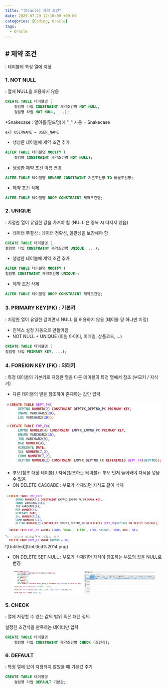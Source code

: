 ```yaml
---
title: "[Oracle] 제약 조건"
date: 2025-07-29 12:10:00 +09:00
categories: [Coding, Oracle]
tags:
  - Oracle
---
```


## # 제약 조건

: 테이블의 특정 열에 지정

### 1. NOT NULL

: 열에 NULL을 허용하지 않음

```sql
CREATE TABLE 테이블명 (
	컬럼명 타입 CONSTRAINT 제약조건명 NOT NULL,
	컬럼명 타입 NOT NULL, ...);
```

*Snakecase : 열이름(필드명)에 "_" 사용 = Snakecase

    ex) USERNAME → USER_NAME

- 생성한 테이블에 제약 조건 추가

```sql
ALTER TABLE 테이블명 MODIFY (
	컬럼명 CONSTRAINT 제약조건명 NOT NULL);
```

- 생성한 제약 조건 이름 변경

```sql
ALTER TABLE 테이블명 RENAME CONSTRAINT 기존조건명 TO 바꿀조건명;
```

- 제약 조건 삭제

```sql
ALTER TABLE 테이블명 DROP CONSTRAINT 제약조건명;
```

### 2. UNIQUE

: 지정한 열이 유일한 값을 가져야 함 (NULL 은 중복 시 따지지 않음)

- 데이터 무결성 : 데이터 정확성, 일관성을 보장해야 함

```sql
CREATE TABLE 테이블명 (
컬럼명 타입 CONSTRAINT 제약조건명 UNIQUE, ...);
```

- 생성한 테이블에 제약 조건 추가

```sql
ALTER TABLE 테이블명 MODIFY (
컬럼명 CONSTRAINT 제약조건명 UNIQUE);
```

- 제약 조건 삭제

```sql
ALTER TABLE 테이블명 DROP CONSTRAINT 제약조건명;
```

### 3. PRIMARY KEY(PK) : 기본키

: 지정한 열이 유일한 값이면서 NULL 을 허용하지 않음 (테이블 당 하나만 지정)

- 인덱스 설정 자동으로 만들어짐
- NOT NULL + UNIQUE (회원 아이디, 이메일, 상품코드,  …)

```sql
CREATE TABLE 테이블명 (
컬럼명 타입 PRIMARY KEY, ...);
```

### 4. FOREIGN KEY (FK) : 외래키

: 특정 테이블의 기본키로 지정한 열을 다른 테이블의 특정 열에서 참조 (부모키 / 자식키)

- 다른 테이블의 열을 참조하여 존재하는 값만 입력

<img src="../../../assets/img/Coding/Oracle/Untitled 13.png" align="center">

- 부모(참조 대상 테이블) / 자식(참조하는 테이블) : 부모 먼저 들어와야 자식을 넣을 수 있음
- ON DELETE CASCADE : 부모가 삭제되면 자식도 같이 삭제

<img src="/assets/img/Coding/Oracle/Untitled 14.png" align="center">
![Untitled](Untitled%2014.png)

- ON DELETE SET NULL : 부모가 삭제되면 자식이 참조하는 부모의 값을 NULL로 변경

<p align="center">
<img src="/assets/img/Coding/Oracle/Untitled 15.png" align="center" width=45%>
<img src="/assets/img/Coding/Oracle/Untitled 16.png" align="center" width=45%>
</p>

### 5. CHECK

 : 열에 저장할 수 있는 값의 범위 혹은 패턴 정의

   설정한 조건식을 만족하는 데이터만 입력

```sql
CREATE TABLE 테이블명
	컬럼명 타입 CONSTRAINT 제약조건명 CHECK (조건식);
```

### 6. DEFAULT

: 특정 열에 값이 지정되지 않았을 때 기본값 주기

```sql
CREATE TABLE 테이블명
	컬럼명 타입 DEFAULT 기본값;
```